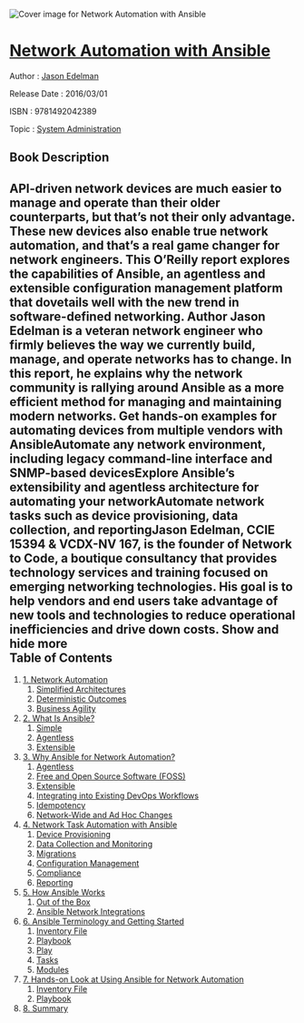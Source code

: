 ![Cover image for Network Automation with Ansible](https://imgdetail.ebookreading.net/cover/cover/system_admin/EB9781492042389.jpg)

[Network Automation with Ansible](https://ebookreading.net/view/book/Network+Automation+with+Ansible-EB9781492042389_1.html "Network Automation with Ansible")
====================================================================================================================

Author : [Jason Edelman](https://ebookreading.net/search/author/Jason+Edelman)

Release Date : 2016/03/01

ISBN : 9781492042389

Topic : [System Administration](https://ebookreading.net/search/category/system-administration)

Book Description
-----------------

 API-driven network devices are much easier to manage and operate than their older counterparts, but that’s not their only advantage. These new devices also enable true network automation, and that’s a real game changer for network engineers. This O’Reilly report explores the capabilities of Ansible, an agentless and extensible configuration management platform that dovetails well with the new trend in software-defined networking.
Author Jason Edelman is a veteran network engineer who firmly believes the way we currently build, manage, and operate networks has to change. In this report, he explains why the network community is rallying around Ansible as a more efficient method for managing and maintaining modern networks.
Get hands-on examples for automating devices from multiple vendors with AnsibleAutomate any network environment, including legacy command-line interface and SNMP-based devicesExplore Ansible’s extensibility and agentless architecture for automating your networkAutomate network tasks such as device provisioning, data collection, and reportingJason Edelman, CCIE 15394 &amp; VCDX-NV 167, is the founder of Network to Code, a boutique consultancy that provides technology services and training focused on emerging networking technologies. His goal is to help vendors and end users take advantage of new tools and technologies to reduce operational inefficiencies and drive down costs.
        Show and hide more                
Table of Contents
-----------------

1. [1. Network Automation](https://ebookreading.net/view/book/Network+Automation+with+Ansible-EB9781492042389_5.html#idm139981192192288)
    1. [Simplified Architectures](https://ebookreading.net/view/book/Network+Automation+with+Ansible-EB9781492042389_5.html#idm139981192371056)
    1. [Deterministic Outcomes](https://ebookreading.net/view/book/Network+Automation+with+Ansible-EB9781492042389_5.html#idm139981192303504)
    1. [Business Agility](https://ebookreading.net/view/book/Network+Automation+with+Ansible-EB9781492042389_5.html#idm139981192311760)
1. [2. What Is Ansible?](https://ebookreading.net/view/book/Network+Automation+with+Ansible-EB9781492042389_6.html#idm139981192191584)
    1. [Simple](https://ebookreading.net/view/book/Network+Automation+with+Ansible-EB9781492042389_6.html#idm139981192201680)
    1. [Agentless](https://ebookreading.net/view/book/Network+Automation+with+Ansible-EB9781492042389_6.html#idm139981191345824)
    1. [Extensible](https://ebookreading.net/view/book/Network+Automation+with+Ansible-EB9781492042389_6.html#idm139981190614064)
1. [3. Why Ansible for Network Automation?](https://ebookreading.net/view/book/Network+Automation+with+Ansible-EB9781492042389_7.html#idm139981191385264)
    1. [Agentless](https://ebookreading.net/view/book/Network+Automation+with+Ansible-EB9781492042389_7.html#idm139981192410624)
    1. [Free and Open Source Software (FOSS)](https://ebookreading.net/view/book/Network+Automation+with+Ansible-EB9781492042389_7.html#idm139981189587472)
    1. [Extensible](https://ebookreading.net/view/book/Network+Automation+with+Ansible-EB9781492042389_7.html#idm139981189335520)
    1. [Integrating into Existing DevOps Workflows](https://ebookreading.net/view/book/Network+Automation+with+Ansible-EB9781492042389_7.html#idm139981189332624)
    1. [Idempotency](https://ebookreading.net/view/book/Network+Automation+with+Ansible-EB9781492042389_7.html#idm139981190432416)
    1. [Network-Wide and Ad Hoc Changes](https://ebookreading.net/view/book/Network+Automation+with+Ansible-EB9781492042389_7.html#idm139981192296416)
1. [4. Network Task Automation with Ansible](https://ebookreading.net/view/book/Network+Automation+with+Ansible-EB9781492042389_8.html#idm139981192295792)
    1. [Device Provisioning](https://ebookreading.net/view/book/Network+Automation+with+Ansible-EB9781492042389_8.html#idm139981189223728)
    1. [Data Collection and Monitoring](https://ebookreading.net/view/book/Network+Automation+with+Ansible-EB9781492042389_8.html#idm139981189222784)
    1. [Migrations](https://ebookreading.net/view/book/Network+Automation+with+Ansible-EB9781492042389_8.html#idm139981188970224)
    1. [Configuration Management](https://ebookreading.net/view/book/Network+Automation+with+Ansible-EB9781492042389_8.html#idm139981188967040)
    1. [Compliance](https://ebookreading.net/view/book/Network+Automation+with+Ansible-EB9781492042389_8.html#idm139981188963072)
    1. [Reporting](https://ebookreading.net/view/book/Network+Automation+with+Ansible-EB9781492042389_8.html#idm139981189047856)
1. [5. How Ansible Works](https://ebookreading.net/view/book/Network+Automation+with+Ansible-EB9781492042389_9.html#idm139981189316576)
    1. [Out of the Box](https://ebookreading.net/view/book/Network+Automation+with+Ansible-EB9781492042389_9.html#idm139981189041920)
    1. [Ansible Network Integrations](https://ebookreading.net/view/book/Network+Automation+with+Ansible-EB9781492042389_9.html#ansible_network_int)
1. [6. Ansible Terminology and Getting Started](https://ebookreading.net/view/book/Network+Automation+with+Ansible-EB9781492042389_10.html#ansible_terminology)
    1. [Inventory File](https://ebookreading.net/view/book/Network+Automation+with+Ansible-EB9781492042389_10.html#idm139981188744704)
    1. [Playbook](https://ebookreading.net/view/book/Network+Automation+with+Ansible-EB9781492042389_10.html#idm139981188689376)
    1. [Play](https://ebookreading.net/view/book/Network+Automation+with+Ansible-EB9781492042389_10.html#idm139981188685152)
    1. [Tasks](https://ebookreading.net/view/book/Network+Automation+with+Ansible-EB9781492042389_10.html#idm139981188675792)
    1. [Modules](https://ebookreading.net/view/book/Network+Automation+with+Ansible-EB9781492042389_10.html#idm139981188661776)
1. [7. Hands-on Look at Using Ansible for Network Automation](https://ebookreading.net/view/book/Network+Automation+with+Ansible-EB9781492042389_11.html#handson_look_at_usi)
    1. [Inventory File](https://ebookreading.net/view/book/Network+Automation+with+Ansible-EB9781492042389_11.html#idm139981188468096)
    1. [Playbook](https://ebookreading.net/view/book/Network+Automation+with+Ansible-EB9781492042389_11.html#idm139981188616816)
1. [8. Summary](https://ebookreading.net/view/book/Network+Automation+with+Ansible-EB9781492042389_12.html#idm139981188616192)

